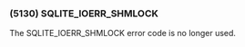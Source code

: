 ### (5130\) SQLITE\_IOERR\_SHMLOCK



 The SQLITE\_IOERR\_SHMLOCK error code is no longer used.




